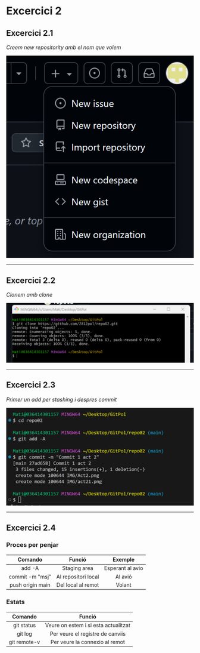 # Excercici 2

## Excercici 2.1

*Creem new repositority amb el nom que volem*  

![Mostra de l'excercici 1](IMG/act211.png)
**********

## Excercici 2.2

*Clonem amb clone*  

![Mostra de l'excercici 1](IMG/Act2.png)
**********

## Excercici 2.3

*Primer un add per stashing i despres commit*  

![Mostra de l'excercici 1](IMG/act23.png)
**********

## Excercici 2.4

### Proces per penjar

|    **Comando**   |      **Funció**     |   **Exemple**   |
|:----------------:|:-------------------:|:----------------:|
|      add -A      |     Staging area    | Esperant al avio |
|  commit -m "msj" | Al repositori local |      Al avió     |
| push origin main |  Del local al remot |      Volant      |


### Estats

|  **Comando** |              **Funció**              |
|:------------:|:------------------------------------:|
|  git status  | Veure on estem i si esta actualitzat |
|    git log   |   Per veure el registre de canviis   |
| git remote-v |    Per veure la connexio al remot    |